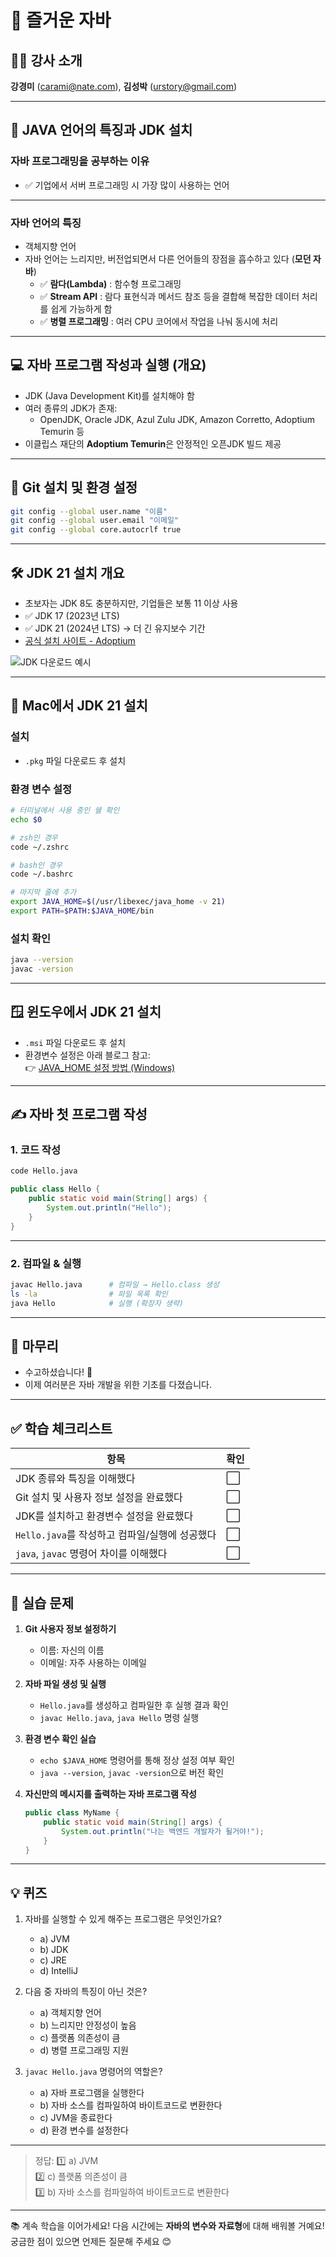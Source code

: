 # 🎉 즐거운 자바

## 👩‍🏫 강사 소개  
**강경미** (carami@nate.com), **김성박** (urstory@gmail.com)

---

## 🧠 JAVA 언어의 특징과 JDK 설치

### 자바 프로그래밍을 공부하는 이유

- ✅ 기업에서 서버 프로그래밍 시 가장 많이 사용하는 언어

---

### 자바 언어의 특징

- 객체지향 언어
- 자바 언어는 느리지만, 버전업되면서 다른 언어들의 장점을 흡수하고 있다 (**모던 자바**)
  - ✅ **람다(Lambda)** : 함수형 프로그래밍
  - ✅ **Stream API** : 람다 표현식과 메서드 참조 등을 결합해 복잡한 데이터 처리를 쉽게 가능하게 함
  - ✅ **병렬 프로그래밍** : 여러 CPU 코어에서 작업을 나눠 동시에 처리

---

## 💻 자바 프로그램 작성과 실행 (개요)

- JDK (Java Development Kit)를 설치해야 함
- 여러 종류의 JDK가 존재:
  - OpenJDK, Oracle JDK, Azul Zulu JDK, Amazon Corretto, Adoptium Temurin 등
- 이클립스 재단의 **Adoptium Temurin**은 안정적인 오픈JDK 빌드 제공

---

## 🔧 Git 설치 및 환경 설정

```bash
git config --global user.name "이름"
git config --global user.email "이메일"
git config --global core.autocrlf true
```

---

## 🛠️ JDK 21 설치 개요

- 초보자는 JDK 8도 충분하지만, 기업들은 보통 11 이상 사용
- ✅ JDK 17 (2023년 LTS)  
- ✅ JDK 21 (2024년 LTS) → 더 긴 유지보수 기간  
- [공식 설치 사이트 - Adoptium](https://adoptium.net/)

![JDK 다운로드 예시](images/2024-03-05-15-31-18.png)

---

## 🍎 Mac에서 JDK 21 설치

### 설치

- `.pkg` 파일 다운로드 후 설치

### 환경 변수 설정

```bash
# 터미널에서 사용 중인 쉘 확인
echo $0

# zsh인 경우
code ~/.zshrc

# bash인 경우
code ~/.bashrc
```

```bash
# 마지막 줄에 추가
export JAVA_HOME=$(/usr/libexec/java_home -v 21)
export PATH=$PATH:$JAVA_HOME/bin
```

### 설치 확인

```bash
java --version
javac -version
```

---

## 🪟 윈도우에서 JDK 21 설치

- `.msi` 파일 다운로드 후 설치
- 환경변수 설정은 아래 블로그 참고:  
  👉 [JAVA_HOME 설정 방법 (Windows)](https://vmpo.tistory.com/6)

---

## ✍️ 자바 첫 프로그램 작성

### 1. 코드 작성

```bash
code Hello.java
```

```java
public class Hello {
    public static void main(String[] args) {
        System.out.println("Hello");
    }
}
```

---

### 2. 컴파일 & 실행

```bash
javac Hello.java      # 컴파일 → Hello.class 생성
ls -la                # 파일 목록 확인
java Hello            # 실행 (확장자 생략)
```

---

## 🙏 마무리

- 수고하셨습니다! 🎉  
- 이제 여러분은 자바 개발을 위한 기초를 다졌습니다.



---

## ✅ 학습 체크리스트

| 항목 | 확인 |
|------|------|
| JDK 종류와 특징을 이해했다 | ⬜ |
| Git 설치 및 사용자 정보 설정을 완료했다 | ⬜ |
| JDK를 설치하고 환경변수 설정을 완료했다 | ⬜ |
| `Hello.java`를 작성하고 컴파일/실행에 성공했다 | ⬜ |
| `java`, `javac` 명령어 차이를 이해했다 | ⬜ |

---

## 🧪 실습 문제

1. **Git 사용자 정보 설정하기**
    - 이름: 자신의 이름
    - 이메일: 자주 사용하는 이메일

2. **자바 파일 생성 및 실행**
    - `Hello.java`를 생성하고 컴파일한 후 실행 결과 확인
    - `javac Hello.java`, `java Hello` 명령 실행

3. **환경 변수 확인 실습**
    - `echo $JAVA_HOME` 명령어를 통해 정상 설정 여부 확인
    - `java --version`, `javac -version`으로 버전 확인

4. **자신만의 메시지를 출력하는 자바 프로그램 작성**
    ```java
    public class MyName {
        public static void main(String[] args) {
            System.out.println("나는 백엔드 개발자가 될거야!");
        }
    }
    ```

---

## 💡 퀴즈

1. 자바를 실행할 수 있게 해주는 프로그램은 무엇인가요?
    - a) JVM  
    - b) JDK  
    - c) JRE  
    - d) IntelliJ  

2. 다음 중 자바의 특징이 아닌 것은?
    - a) 객체지향 언어  
    - b) 느리지만 안정성이 높음  
    - c) 플랫폼 의존성이 큼  
    - d) 병렬 프로그래밍 지원

3. `javac Hello.java` 명령어의 역할은?
    - a) 자바 프로그램을 실행한다  
    - b) 자바 소스를 컴파일하여 바이트코드로 변환한다  
    - c) JVM을 종료한다  
    - d) 환경 변수를 설정한다

---

> 정답:
> 1️⃣ a) JVM  
> 2️⃣ c) 플랫폼 의존성이 큼  
> 3️⃣ b) 자바 소스를 컴파일하여 바이트코드로 변환한다

---

📚 계속 학습을 이어가세요! 다음 시간에는 **자바의 변수와 자료형**에 대해 배워볼 거예요!  
궁금한 점이 있으면 언제든 질문해 주세요 😊
